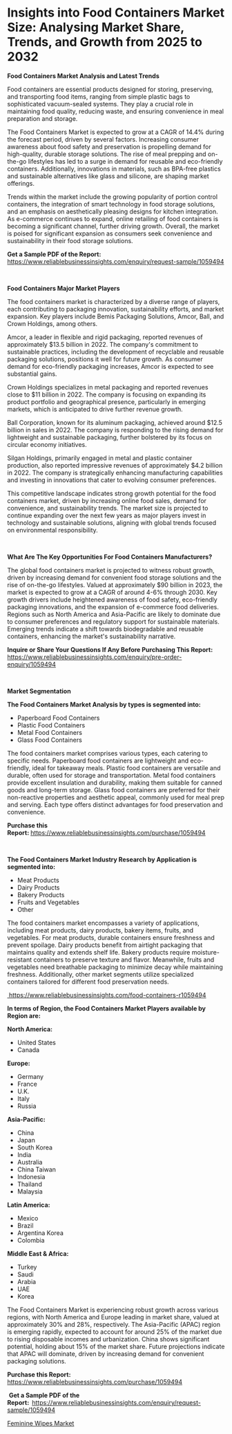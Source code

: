 <p><h1>Insights into Food Containers Market Size: Analysing Market Share, Trends, and Growth from 2025 to 2032</h1></p><p><strong>Food Containers Market Analysis and Latest Trends</strong></p>
<p><p>Food containers are essential products designed for storing, preserving, and transporting food items, ranging from simple plastic bags to sophisticated vacuum-sealed systems. They play a crucial role in maintaining food quality, reducing waste, and ensuring convenience in meal preparation and storage.</p><p>The Food Containers Market is expected to grow at a CAGR of 14.4% during the forecast period, driven by several factors. Increasing consumer awareness about food safety and preservation is propelling demand for high-quality, durable storage solutions. The rise of meal prepping and on-the-go lifestyles has led to a surge in demand for reusable and eco-friendly containers. Additionally, innovations in materials, such as BPA-free plastics and sustainable alternatives like glass and silicone, are shaping market offerings.</p><p>Trends within the market include the growing popularity of portion control containers, the integration of smart technology in food storage solutions, and an emphasis on aesthetically pleasing designs for kitchen integration. As e-commerce continues to expand, online retailing of food containers is becoming a significant channel, further driving growth. Overall, the market is poised for significant expansion as consumers seek convenience and sustainability in their food storage solutions.</p></p>
<p><strong>Get a Sample PDF of the Report:&nbsp;</strong> <a href="https://www.reliablebusinessinsights.com/enquiry/request-sample/1059494?utm_campaign=2268&utm_medium=2&utm_source=Github&utm_content=ia&utm_term=05042025&utm_id=food-containers">https://www.reliablebusinessinsights.com/enquiry/request-sample/1059494</a></p>
<p>&nbsp;</p>
<p><strong>Food Containers Major Market Players</strong></p>
<p><p>The food containers market is characterized by a diverse range of players, each contributing to packaging innovation, sustainability efforts, and market expansion. Key players include Bemis Packaging Solutions, Amcor, Ball, and Crown Holdings, among others. </p><p>Amcor, a leader in flexible and rigid packaging, reported revenues of approximately $13.5 billion in 2022. The company's commitment to sustainable practices, including the development of recyclable and reusable packaging solutions, positions it well for future growth. As consumer demand for eco-friendly packaging increases, Amcor is expected to see substantial gains.</p><p>Crown Holdings specializes in metal packaging and reported revenues close to $11 billion in 2022. The company is focusing on expanding its product portfolio and geographical presence, particularly in emerging markets, which is anticipated to drive further revenue growth.</p><p>Ball Corporation, known for its aluminum packaging, achieved around $12.5 billion in sales in 2022. The company is responding to the rising demand for lightweight and sustainable packaging, further bolstered by its focus on circular economy initiatives.</p><p>Silgan Holdings, primarily engaged in metal and plastic container production, also reported impressive revenues of approximately $4.2 billion in 2022. The company is strategically enhancing manufacturing capabilities and investing in innovations that cater to evolving consumer preferences.</p><p>This competitive landscape indicates strong growth potential for the food containers market, driven by increasing online food sales, demand for convenience, and sustainability trends. The market size is projected to continue expanding over the next few years as major players invest in technology and sustainable solutions, aligning with global trends focused on environmental responsibility.</p></p>
<p>&nbsp;</p>
<p><strong>What Are The Key Opportunities For Food Containers Manufacturers?</strong></p>
<p><p>The global food containers market is projected to witness robust growth, driven by increasing demand for convenient food storage solutions and the rise of on-the-go lifestyles. Valued at approximately $90 billion in 2023, the market is expected to grow at a CAGR of around 4-6% through 2030. Key growth drivers include heightened awareness of food safety, eco-friendly packaging innovations, and the expansion of e-commerce food deliveries. Regions such as North America and Asia-Pacific are likely to dominate due to consumer preferences and regulatory support for sustainable materials. Emerging trends indicate a shift towards biodegradable and reusable containers, enhancing the market's sustainability narrative.</p></p>
<p><strong>Inquire or Share Your Questions If Any Before Purchasing This Report:</strong> <a href="https://www.reliablebusinessinsights.com/enquiry/pre-order-enquiry/1059494?utm_campaign=2268&utm_medium=2&utm_source=Github&utm_content=ia&utm_term=05042025&utm_id=food-containers">https://www.reliablebusinessinsights.com/enquiry/pre-order-enquiry/1059494</a></p>
<p>&nbsp;</p>
<p><strong>Market Segmentation</strong></p>
<p><strong>The Food Containers Market Analysis by types is segmented into:</strong></p>
<p><ul><li>Paperboard Food Containers</li><li>Plastic Food Containers</li><li>Metal Food Containers</li><li>Glass Food Containers</li></ul></p>
<p><p>The food containers market comprises various types, each catering to specific needs. Paperboard food containers are lightweight and eco-friendly, ideal for takeaway meals. Plastic food containers are versatile and durable, often used for storage and transportation. Metal food containers provide excellent insulation and durability, making them suitable for canned goods and long-term storage. Glass food containers are preferred for their non-reactive properties and aesthetic appeal, commonly used for meal prep and serving. Each type offers distinct advantages for food preservation and convenience.</p></p>
<p><strong>Purchase this Report:&nbsp;</strong><a href="https://www.reliablebusinessinsights.com/purchase/1059494?utm_campaign=2268&utm_medium=2&utm_source=Github&utm_content=ia&utm_term=05042025&utm_id=food-containers">https://www.reliablebusinessinsights.com/purchase/1059494</a></p>
<p>&nbsp;</p>
<p><strong>The Food Containers Market Industry Research by Application is segmented into:</strong></p>
<p><ul><li>Meat Products</li><li>Dairy Products</li><li>Bakery Products</li><li>Fruits and Vegetables</li><li>Other</li></ul></p>
<p><p>The food containers market encompasses a variety of applications, including meat products, dairy products, bakery items, fruits, and vegetables. For meat products, durable containers ensure freshness and prevent spoilage. Dairy products benefit from airtight packaging that maintains quality and extends shelf life. Bakery products require moisture-resistant containers to preserve texture and flavor. Meanwhile, fruits and vegetables need breathable packaging to minimize decay while maintaining freshness. Additionally, other market segments utilize specialized containers tailored for different food preservation needs.</p></p>
<p><a href="https://www.reliablebusinessinsights.com/food-containers-r1059494?utm_campaign=2268&utm_medium=2&utm_source=Github&utm_content=ia&utm_term=05042025&utm_id=food-containers">&nbsp;https://www.reliablebusinessinsights.com/food-containers-r1059494</a></p>
<p><strong>In terms of Region, the Food Containers Market Players available by Region are:</strong></p>
<p>
    <p> <strong> North America: </strong>
        <ul>
            <li>United States</li>
            <li>Canada</li>
        </ul>
        </p> 
    <p> <strong> Europe: </strong>
        <ul>
            <li>Germany</li>
            <li>France</li>
            <li>U.K.</li>
            <li>Italy</li>
            <li>Russia</li>
        </ul>
        </p> 
    <p> <strong> Asia-Pacific: </strong>
        <ul>
            <li>China</li>
            <li>Japan</li>
            <li>South Korea</li>
            <li>India</li>
            <li>Australia</li>
            <li>China Taiwan</li>
            <li>Indonesia</li>
            <li>Thailand</li>
            <li>Malaysia</li>
        </ul>
        </p> 
    <p> <strong> Latin America: </strong>
        <ul>
            <li>Mexico</li>
            <li>Brazil</li>
            <li>Argentina Korea</li>
            <li>Colombia</li>
        </ul>
        </p> 
    <p> <strong> Middle East & Africa: </strong>
        <ul>
            <li>Turkey</li>
            <li>Saudi</li>
            <li>Arabia</li>
            <li>UAE</li>
            <li>Korea</li>
        </ul>
    </p>
    </p>
<p><p>The Food Containers Market is experiencing robust growth across various regions, with North America and Europe leading in market share, valued at approximately 30% and 28%, respectively. The Asia-Pacific (APAC) region is emerging rapidly, expected to account for around 25% of the market due to rising disposable incomes and urbanization. China shows significant potential, holding about 15% of the market share. Future projections indicate that APAC will dominate, driven by increasing demand for convenient packaging solutions.</p></p>
<p><strong>Purchase this Report: </strong><a href="https://www.reliablebusinessinsights.com/purchase/1059494?utm_campaign=2268&utm_medium=2&utm_source=Github&utm_content=ia&utm_term=05042025&utm_id=food-containers">https://www.reliablebusinessinsights.com/purchase/1059494</a></p>
<p>&nbsp;<strong>Get a Sample PDF of the Report:&nbsp;&nbsp;</strong><a href="https://www.reliablebusinessinsights.com/enquiry/request-sample/1059494?utm_campaign=2268&utm_medium=2&utm_source=Github&utm_content=ia&utm_term=05042025&utm_id=food-containers">https://www.reliablebusinessinsights.com/enquiry/request-sample/1059494</a></p>
<p><strong></strong></p>
<p><p><a href="https://github.com/rileymgdorcas/Market-Research-Report-List-1/blob/main/feminine-wipes-market.md?utm_campaign=2268&utm_medium=2&utm_source=Github&utm_content=ia&utm_term=05042025&utm_id=food-containers">Feminine Wipes Market</a></p></p>